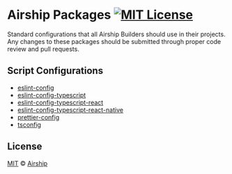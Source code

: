 # Airship Packages [![MIT License][shield-license]][license]

Standard configurations that all Airship Builders should use in their projects. Any changes to these packages should be submitted through proper code review and pull requests.

## Script Configurations

- [eslint-config](./packages/eslint-config)
- [eslint-config-typescript](./packages/eslint-config-typescript)
- [eslint-config-typescript-react](./packages/eslint-config-typescript-react)
- [eslint-config-typescript-react-native](./packages/eslint-config-typescript-react-native)
- [prettier-config](./packages/prettier-config)
- [tsconfig](./packages/tsconfig)

## License

[MIT][license] &copy; [Airship][me]

[license]: LICENSE
[me]: https://teamairship.com/
[shield-license]: https://img.shields.io/badge/License-MIT-lavender.svg

